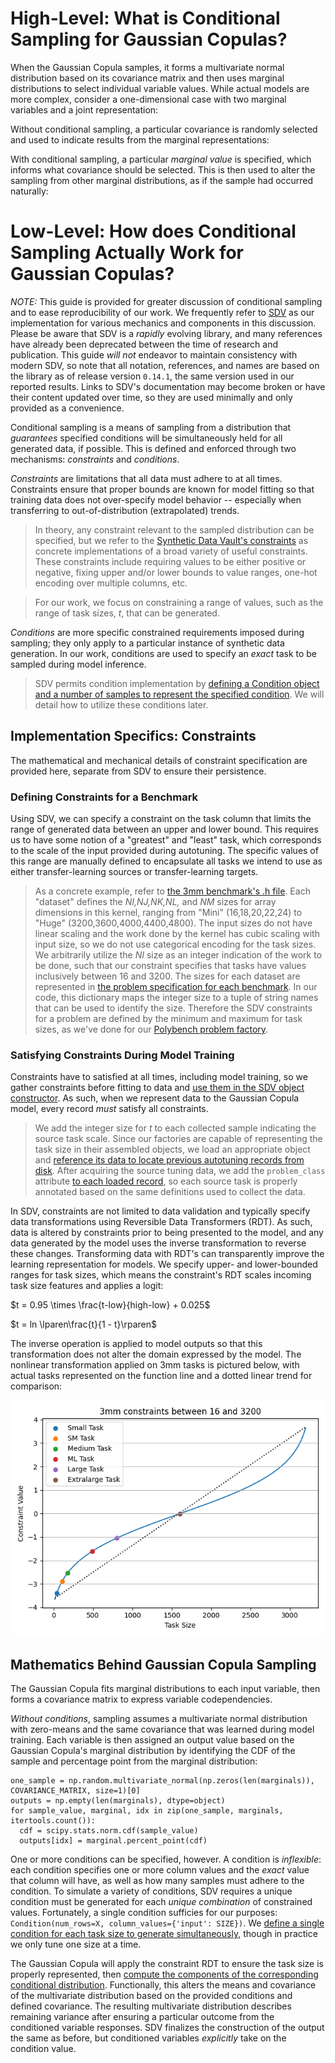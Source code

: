 # High-Level: What is Conditional Sampling for Gaussian Copulas?

When the Gaussian Copula samples, it forms a multivariate normal distribution based on its covariance matrix and then uses marginal distributions to select individual variable values.
While actual models are more complex, consider a one-dimensional case with two marginal variables and a joint representation:

Without conditional sampling, a particular covariance is randomly selected and used to indicate results from the marginal representations:

With conditional sampling, a particular _marginal value_ is specified, which informs what covariance should be selected.
This is then used to alter the sampling from other marginal distributions, as if the sample had occurred naturally:

# Low-Level: How does Conditional Sampling Actually Work for Gaussian Copulas?

_NOTE:_ This guide is provided for greater discussion of conditional sampling and to ease reproducibility of our work.
We frequently refer to [SDV](https://github.com/sdv-dev/SDV) as our implementation for various mechanics and components in this discussion.
Please be aware that SDV is a _rapidly_ evolving library, and many references have already been deprecated between the time of research and publication.
This guide _will not_ endeavor to maintain consistency with modern SDV, so note that all notation, references, and names are based on the library as of release version `0.14.1`, the same version used in our reported results.
Links to SDV's documentation may become broken or have their content updated over time, so they are used minimally and only provided as a convenience.

Conditional sampling is a means of sampling from a distribution that _guarantees_ specified conditions will be simultaneously held for all generated data, if possible.
This is defined and enforced through two mechanisms: _constraints_ and _conditions_.

_Constraints_ are limitations that all data must adhere to at all times.
Constraints ensure that proper bounds are known for model fitting so that training data does not over-specify model behavior -- especially when transferring to out-of-distribution (extrapolated) trends.

> In theory, any constraint relevant to the sampled distribution can be specified, but we refer to the [Synthetic Data Vault's constraints](https://docs.sdv.dev/sdv/reference/constraint-logic/predefined-constraint-classes) as concrete implementations of a broad variety of useful constraints.
These constraints include requiring values to be either positive or negative, fixing upper and/or lower bounds to value ranges, one-hot encoding over multiple columns, etc.

> For our work, we focus on constraining a range of values, such as the range of task sizes, _t_, that can be generated.

_Conditions_ are more specific constrained requirements imposed during sampling; they only apply to a particular instance of synthetic data generation.
In our work, conditions are used to specify an _exact_ task to be sampled during model inference.

>SDV permits condition implementation by [defining a Condition object and a number of samples to represent the specified condition](https://docs.sdv.dev/sdv/single-table-data/sampling#simulate-scenarios).
We will detail how to utilize these conditions later.

## Implementation Specifics: Constraints

The mathematical and mechanical details of constraint specification are provided here, separate from SDV to ensure their persistence.

### Defining Constraints for a Benchmark

Using SDV, we can specify a constraint on the task column that limits the range of generated data between an upper and lower bound.
This requires us to have some notion of a "greatest" and "least" task, which corresponds to the scale of the input provided during autotuning.
The specific values of this range are manually defined to encapsulate all tasks we intend to use as either transfer-learning sources or transfer-learning targets.

> As a concrete example, refer to [the 3mm benchmark's .h file](benchmark/_3mm_exp/3mm.h).
Each "dataset" defines the _NI,NJ,NK,NL,_ and _NM_ sizes for array dimensions in this kernel, ranging from "Mini" (16,18,20,22,24) to "Huge" (3200,3600,4000,4400,4800).
The input sizes do not have linear scaling and the work done by the kernel has cubic scaling with input size, so we do not use categorical encoding for the task sizes.
We arbitrarily utilize the _NI_ size as an integer indication of the work to be done, such that our constraint specifies that tasks have values inclusively between 16 and 3200.
The sizes for each dataset are represented in [the problem specification for each benchmark](https://github.com/tlranda/ytopt/blob/08c81ba62b5c2209ef6f30b6a772d1053f234463/ytopt/benchmark/_3mm_exp/problem.py#L59).
In our code, this dictionary maps the integer size to a tuple of string names that can be used to identify the size.
Therefore the SDV constraints for a problem are defined by the minimum and maximum for task sizes, as we've done for our [Polybench problem factory](https://github.com/tlranda/ytopt/blob/08c81ba62b5c2209ef6f30b6a772d1053f234463/ytopt/benchmark/base_problem.py#L315).

### Satisfying Constraints During Model Training

Constraints have to satisfied at all times, including model training, so we gather constraints before fitting to data and [use them in the SDV object constructor](https://github.com/tlranda/ytopt/blob/08c81ba62b5c2209ef6f30b6a772d1053f234463/ytopt/benchmark/base_online_tl.py#L304).
As such, when we represent data to the Gaussian Copula model, every record _must_ satisfy all constraints.

> We add the integer size for _t_ to each collected sample indicating the source task scale.
Since our factories are capable of representing the task size in their assembled objects, we load an appropriate object and [reference its data to locate previous autotuning records from disk](https://github.com/tlranda/ytopt/blob/08c81ba62b5c2209ef6f30b6a772d1053f234463/ytopt/benchmark/base_online_tl.py#L538).
After acquiring the source tuning data, we add the `problem_class` attribute [to each loaded record](https://github.com/tlranda/ytopt/blob/08c81ba62b5c2209ef6f30b6a772d1053f234463/ytopt/benchmark/base_online_tl.py#L574), so each source task is properly annotated based on the same definitions used to collect the data.

In SDV, constraints are not limited to data validation and typically specify data transformations using Reversible Data Transformers (RDT).
As such, data is altered by constraints prior to being presented to the model, and any data generated by the model uses the inverse transformation to reverse these changes.
Transforming data with RDT's can transparently improve the learning representation for models.
We specify upper- and lower-bounded ranges for task sizes, which means the constraint's RDT scales incoming task size features and applies a logit:

$t = 0.95 \times \frac{t-low}{high-low} + 0.025$

$t = ln \lparen\frac{t}{1 - t}\rparen$

The inverse operation is applied to model outputs so that this transformation does not alter the domain expressed by the model.
The nonlinear transformation applied on 3mm tasks is pictured below, with actual tasks represented on the function line and a dotted linear trend for comparison:

![3mm constraints](Assets/constrained_values.png)

## Mathematics Behind Gaussian Copula Sampling

The Gaussian Copula fits marginal distributions to each input variable, then forms a covariance matrix to express variable codependencies.

_Without conditions_, sampling assumes a multivariate normal distribution with zero-means and the same covariance that was learned during model training.
Each variable is then assigned an output value based on the Gaussian Copula's marginal distribution by identifying the CDF of the sample and percentage point from the marginal distribution:

```python3
one_sample = np.random.multivariate_normal(np.zeros(len(marginals)), COVARIANCE_MATRIX, size=1)[0]
outputs = np.empty(len(marginals), dtype=object)
for sample_value, marginal, idx in zip(one_sample, marginals, itertools.count()):
  cdf = scipy.stats.norm.cdf(sample_value)
  outputs[idx] = marginal.percent_point(cdf)
```

One or more conditions can be specified, however.
A condition is _inflexible_: each condition specifies one or more column values and the _exact_ value that column will have, as well as how many samples must adhere to the condition.
To simulate a variety of conditions, SDV requires a unique condition must be generated for each _unique combination_ of constrained values.
Fortunately, a single condition sufficies for our purposes: `Condition(num_rows=X, column_values={'input': SIZE})`.
We [define a single condition for each task size to generate simultaneously](https://github.com/tlranda/ytopt/blob/08c81ba62b5c2209ef6f30b6a772d1053f234463/ytopt/benchmark/base_online_tl.py#L366), though in practice we only tune one size at a time.

The Gaussian Copula will apply the constraint RDT to ensure the task size is properly represented, then [compute the components of the corresponding conditional distribution](https://en.wikipedia.org/wiki/Multivariate_normal_distribution#Conditional_distributions).
Functionally, this alters the means and covariance of the multivariate distribution based on the provided conditions and defined covariance.
The resulting multivariate distribution describes remaining variance after ensuring a particular outcome from the conditioned variable responses.
SDV finalizes the construction of the output the same as before, but conditioned variables _explicitly_ take on the condition value.
